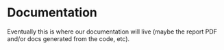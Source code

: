 # Documentation

Eventually this is where our documentation will live (maybe the report PDF
and/or docs generated from the code, etc).

